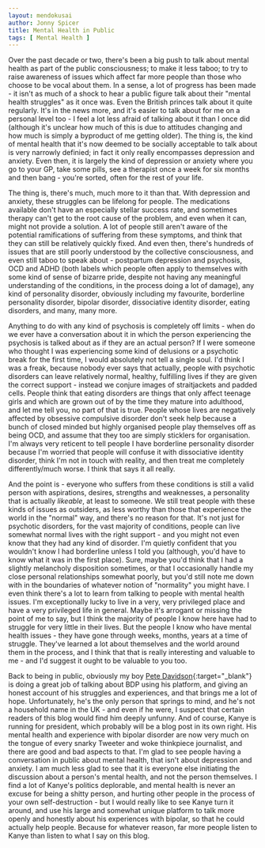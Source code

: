 ```yaml
---
layout: mendokusai
author: Jonny Spicer
title: Mental Health in Public
tags: [ Mental Health ]
---
```

Over the past decade or two, there's been a big push to talk about mental health as part of the public consciousness; to make it less taboo; to try to raise awareness of issues which affect far more people
than those who choose to be vocal about them. In a sense, a lot of progress has been made - it isn't as much of a shock to hear a public figure talk about their "mental health struggles" as it once was. Even
the British princes talk about it quite regularly. It's in the news more, and it's easier to talk about for me on a personal level too - I feel a lot less afraid of talking about it than I once did (although it's
unclear how much of this is due to attitudes changing and how much is simply a byproduct of me getting older). The thing is, the kind of mental health that it's now deemed to be socially acceptable to talk about is
very narrowly definied; in fact it only really encompasses depression and anxiety. Even then, it is largely the kind of depression or anxiety where you go to your GP, take some pills, see a therapist once a week for
six months and then bang - you're sorted, often for the rest of your life.

The thing is, there's much, much more to it than that. With depression and anxiety, these struggles can be lifelong for people. The medications available don't have an especially stellar success rate, and
sometimes therapy can't get to the root cause of the problem, and even when it can, might not provide a solution. A lot of people still aren't aware of the potential ramifications of suffering from these symptoms,
and think that they can still be relatively quickly fixed. And even then, there's hundreds of issues that are still poorly understood by the collective consciousness, and even still taboo to speak about - postpartum
depression and psychosis, OCD and ADHD (both labels which people often apply to themselves with some kind of sense of bizarre pride, despite not having any meaningful understanding of the conditions, in the process
doing a lot of damage), any
kind of personality disorder, obviously including my favourite, borderline personality disorder, bipolar disorder, dissociative identity disorder, eating disorders, and many, many more.

Anything to do with any kind
of psychosis is completely off limits - when do we ever have a conversation about it in which the person experiencing the psychosis is talked about as if they are an actual person? If I were someone who
thought I was experiencing some kind of delusions or a psychotic break for the first time, I would absolutely not tell a single soul. I'd think I was a freak, because nobody ever says that actually, people with
psychotic disorders can leave relatively normal, healthy, fulfilling lives if they are given the correct support - instead we conjure images of straitjackets and padded cells. People think that eating disorders
are things that only affect teenage girls and which are grown out of by the time they mature into adulthood, and let me tell you, no part of that is true. People whose lives are negatively affected by obsessive
compulsive disorder don't seek help because a bunch of closed minded but highly organised people play themselves off as being OCD, and assume that they too are simply sticklers for organisation. I'm always very
reticent to tell people I have borderline personality disorder because I'm worried that people will confuse it with dissociative identity disorder, think I'm not in touch with reality, and then treat me completely
differently/much worse. I think that says it all really.

And the point is - everyone who suffers from these conditions is still a valid person with aspirations, desires, strengths and weaknesses, a personality that
is actually *likeable*, at least to someone. We still treat people with these kinds of issues as outsiders, as less worthy than those that experience the world in the "normal" way, and there's no reason for that.
It's not just for psychotic disorders, for the vast majority of conditions, people can live somewhat normal lives with the right support - and you might not even know that they had any kind of disorder. I'm quietly
confident that you wouldn't know I had borderline unless I told you (although, you'd have to know what it was in the first place). Sure, maybe you'd think that I had a slightly melancholy disposition sometimes, or
that I occasionally handle my close personal relationships somewhat poorly, but you'd still note me down with in the boundaries of whatever notion of "normality" you might have. I even think there's a lot to learn
from talking to people with mental health issues. I'm exceptionally lucky to live in a very, very privileged place and have a very privileged life in general. Maybe it's arrogant or missing the point of me to say,
but I think the majority of people I know here have had to struggle for very little in their lives. But the people I know who have mental health issues - they have gone through weeks, months, years at a time of
struggle. They've learned a lot about themselves and the world around them in the process, and I think that that is really interesting and valuable to me - and I'd suggest it ought to be valuable to you too.

Back to being in public, obviously my boy [Pete Davidson](/mendokusai/2019/04/20/pete-davidson){:target="_blank"} is doing a great job of talking about BDP using his platform, and giving an honest account of his
struggles and experiences, and that
brings me a lot of hope. Unfortunately, he's the only person that springs to mind, and he's not a household name in the UK - and even if he were, I suspect that certain readers of this blog would find him deeply
unfunny. And of course, Kanye is running for president, which probably will be a blog post in its own right. His mental health and experience with bipolar disorder are now very much on the tongue of every snarky
Tweeter and woke thinkpiece journalist, and there are good and bad aspects to that. I'm glad to see people having a conversation in public about mental health, that isn't about depression and anxiety. I am much less
glad to see that it is everyone else initiating the discussion about a person's mental health, and not the person themselves. I find a lot of Kanye's politics deplorable, and mental health is never an excuse for
being a shitty person, and hurting other people in the process of your own self-destruction - but I would really like to see Kanye turn it around, and use his large and somewhat unique platform to talk more openly
and honestly about his experiences with bipolar, so that he could actually help people. Because for whatever reason, far more people listen to Kanye than listen to what I say on this blog.
